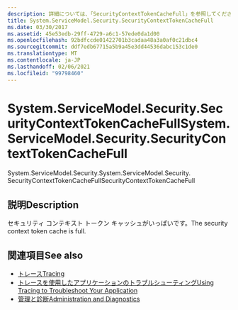 ```yaml
---
description: 詳細については、「SecurityContextTokenCacheFull」を参照してください。
title: System.ServiceModel.Security.SecurityContextTokenCacheFull
ms.date: 03/30/2017
ms.assetid: 45e53edb-29ff-4729-a6c1-57ede0da1d00
ms.openlocfilehash: 92bdfccde01422701b3cadaa48a3a0af0c21dbc4
ms.sourcegitcommit: ddf7edb67715a5b9a45e3dd44536dabc153c1de0
ms.translationtype: MT
ms.contentlocale: ja-JP
ms.lasthandoff: 02/06/2021
ms.locfileid: "99798460"
---
```

# <a name="systemservicemodelsecuritysecuritycontexttokencachefull"></a><span data-ttu-id="aab2a-103">System.ServiceModel.Security.SecurityContextTokenCacheFull</span><span class="sxs-lookup"><span data-stu-id="aab2a-103">System.ServiceModel.Security.SecurityContextTokenCacheFull</span></span>

<span data-ttu-id="aab2a-104">System.ServiceModel.Security.</span><span class="sxs-lookup"><span data-stu-id="aab2a-104">System.ServiceModel.Security.</span></span> <span data-ttu-id="aab2a-105">SecurityContextTokenCacheFull</span><span class="sxs-lookup"><span data-stu-id="aab2a-105">SecurityContextTokenCacheFull</span></span>  
  
## <a name="description"></a><span data-ttu-id="aab2a-106">説明</span><span class="sxs-lookup"><span data-stu-id="aab2a-106">Description</span></span>  

 <span data-ttu-id="aab2a-107">セキュリティ コンテキスト トークン キャッシュがいっぱいです。</span><span class="sxs-lookup"><span data-stu-id="aab2a-107">The security context token cache is full.</span></span>  
  
## <a name="see-also"></a><span data-ttu-id="aab2a-108">関連項目</span><span class="sxs-lookup"><span data-stu-id="aab2a-108">See also</span></span>

- [<span data-ttu-id="aab2a-109">トレース</span><span class="sxs-lookup"><span data-stu-id="aab2a-109">Tracing</span></span>](index.md)
- [<span data-ttu-id="aab2a-110">トレースを使用したアプリケーションのトラブルシューティング</span><span class="sxs-lookup"><span data-stu-id="aab2a-110">Using Tracing to Troubleshoot Your Application</span></span>](using-tracing-to-troubleshoot-your-application.md)
- [<span data-ttu-id="aab2a-111">管理と診断</span><span class="sxs-lookup"><span data-stu-id="aab2a-111">Administration and Diagnostics</span></span>](../index.md)
